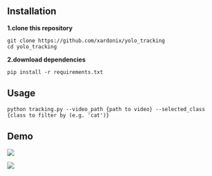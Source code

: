 ## Installation

**1.clone this repository**

```
git clone https://github.com/xardonix/yolo_tracking
cd yolo_tracking
```
**2.download dependencies**

```
pip install -r requirements.txt
```

## Usage

```
python tracking.py --video_path {path to video} --selected_class {class to filter by (e.g. 'cat')}
```

## Demo

![](media/demo1.gif)

![](media/demo2.gif)
